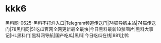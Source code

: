 # kkk6
黑料网-0625-黑料不打烊入口|Telegram频道传送门|74猫导航主站|74猫传送门|78黑料网|51吃瓜官网全网更新最全最快|今日黑料最新18禁图片|黑料大事记|HL黑料门|黑料网导航|国产吃瓜|黑料|今日吃瓜在线|881比鸭

